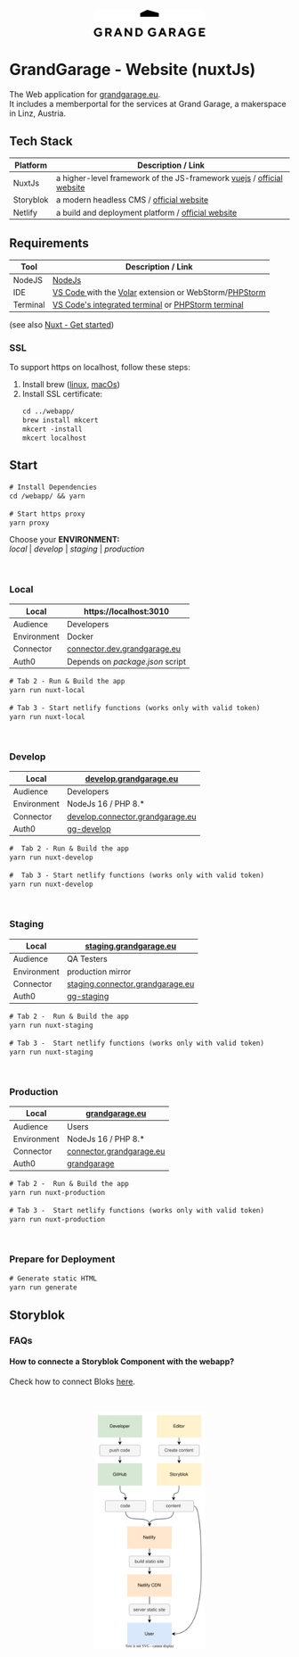 <p align="center">
<img src="./docs/graphs/gg-logo.png" width="200">
</p>

# GrandGarage - Website (nuxtJs)

The Web application for [grandgarage.eu](https://grandgarage.eu/). <br> 
It includes a memberportal for the services at Grand Garage, a makerspace in Linz, Austria.

## Tech Stack

| Platform  | Description / Link                                                                                                 |
|-----------|--------------------------------------------------------------------------------------------------------------------|
| NuxtJs    | a higher-level framework of the JS-framework [vuejs](https://vuejs.org/) / [official website](https://nuxtjs.org/) 
| Storyblok | a modern headless CMS / [official website](www.storyblok.com)                                                      |
| Netlify   | a build and deployment platform / [official website](https://www.netlify.com/with/vue/)                            |
 

## Requirements
  | Tool     | Description / Link                                                    |
  |----------|-----------------------------------------------------------------------|
  | NodeJS   | [NodeJs](https://nodejs.org/en)                                       |
  | IDE      | [VS Code ](https://code.visualstudio.com/) with the [Volar](https://marketplace.visualstudio.com/items?itemName=Vue.volar) extension or WebStorm/[PHPStorm](https://www.jetbrains.com/phpstorm/)                                                                |
  | Terminal | [VS Code's integrated terminal](https://code.visualstudio.com/docs/terminal/basics) or [PHPStorm terminal](https://www.jetbrains.com/help/phpstorm/terminal-emulator.html) |

(see also [Nuxt - Get started](https://nuxtjs.org/docs/get-started/installation/))

### SSL

To support https on localhost, follow these steps:
1. Install brew ([linux](https://docs.brew.sh/Homebrew-on-Linux), [macOs](https://www.storyblok.com/faq/setup-dev-server-https-proxy))
2. Install SSL certificate:
    ```
    cd ../webapp/
    brew install mkcert
    mkcert -install
    mkcert localhost
    ```

## Start
```
# Install Dependencies
cd /webapp/ && yarn

# Start https proxy
yarn proxy
```
Choose your **ENVIRONMENT:** <br>
*local* | *develop* | *staging* | *production*

<br>

### Local
| Local       | 	https://localhost:3010                                              |
|-------------|----------------------------------------------------------------------|
| Audience    | Developers                                                           |
| Environment | Docker                                                    |
| Connector   | [connector.dev.grandgarage.eu](https://connector.dev.grandgarage.eu/) |
| Auth0       | Depends on *package.json* script                                     |
```
# Tab 2 - Run & Build the app
yarn run nuxt-local

# Tab 3 - Start netlify functions (works only with valid token)
yarn run nuxt-local
```

<br>

### Develop

| Local       | 	[develop.grandgarage.eu](https://develop.grandgarage.eu/)                   |
|-------------|------------------------------------------------------------------------------|
| Audience    | Developers                                                                   |
| Environment | NodeJs 16  / PHP 8.*                                                         |
| Connector   | [develop.connector.grandgarage.eu](https://develop.connector.grandgarage.eu) |
| Auth0       | [gg-develop](https://manage.auth0.com/dashboard/eu/gg-develop/users)                                                               |
```
#  Tab 2 - Run & Build the app
yarn run nuxt-develop

#  Tab 3 - Start netlify functions (works only with valid token)
yarn run nuxt-develop
```

<br>

### Staging
| Local       | 	[staging.grandgarage.eu](https://staging.grandgarage.eu/)                   |
|-------------|------------------------------------------------------------------------------|
| Audience    | QA Testers                                                                   |
| Environment | production mirror                                     |
| Connector   | [staging.connector.grandgarage.eu](https://develop.connector.grandgarage.eu) |
| Auth0       | [gg-staging](https://manage.auth0.com/dashboard/eu/gg-staging/users)         |
```
# Tab 2 -  Run & Build the app
yarn run nuxt-staging

# Tab 3 -  Start netlify functions (works only with valid token)
yarn run nuxt-staging
```

<br>

### Production
| Local       | 	[grandgarage.eu](https://grandgarage.eu/)                            |
|-------------|-----------------------------------------------------------------------|
| Audience    | Users                                                                 |
| Environment | NodeJs 16  / PHP 8.*                                                  |
| Connector   | [connector.grandgarage.eu](https://connector.grandgarage.eu)          |
| Auth0       | [grandgarage](https://manage.auth0.com/dashboard/eu/grandgarage/users) |
```
# Tab 2 -  Run & Build the app
yarn run nuxt-production

# Tab 3 -  Start netlify functions (works only with valid token)
yarn run nuxt-production
```

<br>

### Prepare for Deployment
```
# Generate static HTML
yarn run generate
```

## Storyblok
### FAQs
#### How to connecte a Storyblok Component with the webapp?
Check how to connect Bloks [here](https://grandgarage.atlassian.net/wiki/spaces/ITINT/pages/2369486915/Neuen+Block+anlegen+v1).

<br>
<p align="center">
<img src="./docs/graphs/architecture.svg" width="200">
</p>
